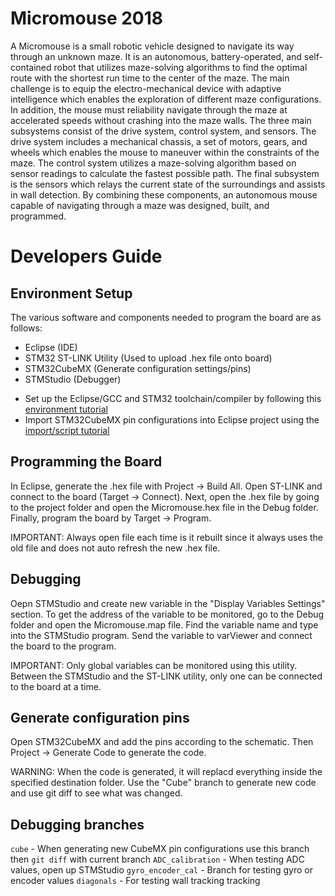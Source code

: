 # Micromouse 2018

A Micromouse is a small robotic vehicle designed to navigate its way through an unknown maze. It is an autonomous, battery-operated, and self-contained robot that utilizes maze-solving algorithms to find the optimal route with the shortest run time to the center of the maze. The main challenge is to equip the electro-mechanical device with adaptive intelligence which enables the exploration of different maze configurations. In addition, the mouse must reliability navigate through the maze at accelerated speeds without crashing into the maze walls. The three main subsystems consist of the drive system, control system, and sensors. The drive system includes a mechanical chassis, a set of motors, gears, and wheels which enables the mouse to maneuver within the constraints of the maze. The control system utilizes a maze-solving algorithm based on sensor readings to calculate the fastest possible path. The final subsystem is the sensors which relays the current state of the surroundings and assists in wall detection. By combining these components, an autonomous mouse capable of navigating through a maze was designed, built, and programmed. 

# Developers Guide
## Environment Setup
The various software and components needed to program the board are as follows:
- Eclipse (IDE)
- STM32 ST-LINK Utility (Used to upload .hex file onto board)
- STM32CubeMX (Generate configuration settings/pins)
- STMStudio (Debugger)

* Set up the Eclipse/GCC and STM32 toolchain/compiler by following this [environment tutorial](https://www.carminenoviello.com/2014/12/28/setting-gcceclipse-toolchain-stm32nucleo-part-1/)
* Import STM32CubeMX pin configurations into Eclipse project using the [import/script tutorial](https://www.carminenoviello.com/2015/11/02/quickly-import-stm32cubemx-project-eclipse-project/)

## Programming the Board
In Eclipse, generate the .hex file with Project -> Build All. Open ST-LINK and connect to the board (Target -> Connect). Next, open the .hex file by going to the project folder and open the Micromouse.hex file in the Debug folder. Finally, program the board by Target -> Program. 

IMPORTANT: Always open file each time is it rebuilt since it always uses the old file and does not auto refresh the new .hex file.

## Debugging
Oepn STMStudio and create new variable in the "Display Variables Settings" section. To get the address of the variable to be monitored, go to the Debug folder and open the Micromouse.map file. Find the variable name and type into the STMStudio program. Send the variable to varViewer and connect the board to the program. 

IMPORTANT: Only global variables can be monitored using this utility. Between the STMStudio and the ST-LINK utility, only one can be connected to the board at a time. 

## Generate configuration pins
Open STM32CubeMX and add the pins according to the schematic. Then Project -> Generate Code to generate the code. 

WARNING: When the code is generated, it will replacd everything inside the specified destination folder. Use the "Cube" branch to generate new code and use git diff to see what was changed. 

## Debugging branches
`cube` - When generating new CubeMX pin configurations use this branch then `git diff` with current branch
`ADC_calibration` - When testing ADC values, open up STMStudio 
`gyro_encoder_cal` - Branch for testing gyro or encoder values
`diagonals` - For testing wall tracking tracking 
